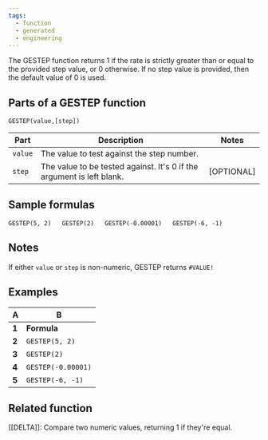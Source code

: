```yaml
---
tags:
  - function
  - generated
  - engineering
---
```


The GESTEP function returns 1 if the rate is strictly greater than or equal to the provided step value, or 0 otherwise. If no step value is provided, then the default value of 0 is used.

Parts of a GESTEP function
--------------------------

`GESTEP(value,[step])`

| Part | Description | Notes |
| --- | --- | --- |
| `value` | The value to test against the step number. |  |
| `step` | The value to be tested against. It's 0 if the argument is left blank. | [OPTIONAL] |

Sample formulas
---------------

`GESTEP(5, 2)  
GESTEP(2)  
GESTEP(-0.00001)  
GESTEP(-6, -1)`

Notes
-----

If either `value` or `step` is non-numeric, GESTEP returns `#VALUE!`

Examples
--------

| A | B |
| --- | --- |
| **1** | **Formula** | **Result** |
| **2** | `GESTEP(5, 2)` | 1 |
| **3** | `GESTEP(2)` | 1 |
| **4** | `GESTEP(-0.00001)` | 0 |
| **5** | `GESTEP(-6, -1)` | 0 |

Related function
----------------

[[DELTA]]: Compare two numeric values, returning 1 if they're equal.